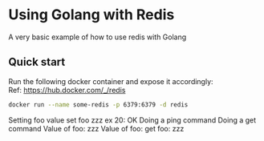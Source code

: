 # Using Golang with Redis

A very basic example of how to use redis with Golang

## Quick start

Run the following docker container and expose it accordingly:  
Ref: https://hub.docker.com/_/redis

```bash
docker run --name some-redis -p 6379:6379 -d redis
```


Setting foo value
set foo zzz ex 20: OK
Doing a ping command
Doing a get command
Value of foo: zzz
Value of foo: get foo: zzz